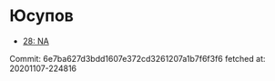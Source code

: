 # Юсупов
- [28: NA](28.md)

Commit: 6e7ba627d3bdd1607e372cd3261207a1b7f6f3f6
 fetched at: 20201107-224816
